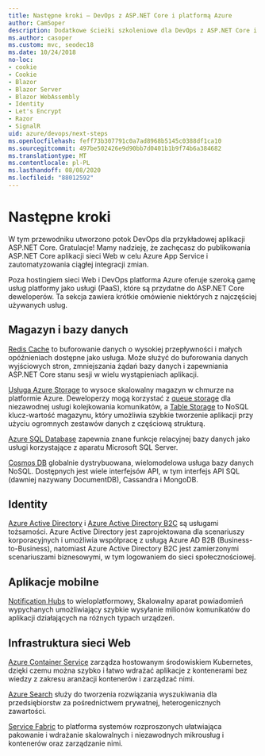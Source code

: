 ```yaml
---
title: Następne kroki — DevOps z ASP.NET Core i platformą Azure
author: CamSoper
description: Dodatkowe ścieżki szkoleniowe dla DevOps z ASP.NET Core i platformą Azure.
ms.author: casoper
ms.custom: mvc, seodec18
ms.date: 10/24/2018
no-loc:
- cookie
- Cookie
- Blazor
- Blazor Server
- Blazor WebAssembly
- Identity
- Let's Encrypt
- Razor
- SignalR
uid: azure/devops/next-steps
ms.openlocfilehash: feff73b307791c0a7ad8968b5145c0388df1ca10
ms.sourcegitcommit: 497be502426e9d90bb7d0401b1b9f74b6a384682
ms.translationtype: MT
ms.contentlocale: pl-PL
ms.lasthandoff: 08/08/2020
ms.locfileid: "88012592"
---
```

# <a name="next-steps"></a>Następne kroki

W tym przewodniku utworzono potok DevOps dla przykładowej aplikacji ASP.NET Core. Gratulacje! Mamy nadzieję, że zachęcasz do publikowania ASP.NET Core aplikacji sieci Web w celu Azure App Service i zautomatyzowania ciągłej integracji zmian.

Poza hostingiem sieci Web i DevOps platforma Azure oferuje szeroką gamę usług platformy jako usługi (PaaS), które są przydatne do ASP.NET Core deweloperów. Ta sekcja zawiera krótkie omówienie niektórych z najczęściej używanych usług.

## <a name="storage-and-databases"></a>Magazyn i bazy danych

[Redis Cache](/azure/redis-cache/) to buforowanie danych o wysokiej przepływności i małych opóźnieniach dostępne jako usługa. Może służyć do buforowania danych wyjściowych stron, zmniejszania żądań bazy danych i zapewniania ASP.NET Core stanu sesji w wielu wystąpieniach aplikacji.

[Usługa Azure Storage](/azure/storage/) to wysoce skalowalny magazyn w chmurze na platformie Azure. Deweloperzy mogą korzystać z [queue storage](/azure/storage/queues/storage-queues-introduction) dla niezawodnej usługi kolejkowania komunikatów, a [Table Storage](/azure/storage/tables/table-storage-overview) to NoSQL klucz-wartość magazynu, który umożliwia szybkie tworzenie aplikacji przy użyciu ogromnych zestawów danych z częściową strukturą.

[Azure SQL Database](/azure/sql-database/) zapewnia znane funkcje relacyjnej bazy danych jako usługi korzystające z aparatu Microsoft SQL Server.

[Cosmos DB](/azure/cosmos-db/) globalnie dystrybuowana, wielomodelowa usługa bazy danych NoSQL. Dostępnych jest wiele interfejsów API, w tym interfejs API SQL (dawniej nazywany DocumentDB), Cassandra i MongoDB.

## Identity

[Azure Active Directory](/azure/active-directory/) i [Azure Active Directory B2C](/azure/active-directory-b2c/) są usługami tożsamości. Azure Active Directory jest zaprojektowana dla scenariuszy korporacyjnych i umożliwia współpracę z usługą Azure AD B2B (Business-to-Business), natomiast Azure Active Directory B2C jest zamierzonymi scenariuszami biznesowymi, w tym logowaniem do sieci społecznościowej.

## <a name="mobile"></a>Aplikacje mobilne

[Notification Hubs](/azure/notification-hubs/) to wieloplatformowy, Skalowalny aparat powiadomień wypychanych umożliwiający szybkie wysyłanie milionów komunikatów do aplikacji działających na różnych typach urządzeń.

## <a name="web-infrastructure"></a>Infrastruktura sieci Web

[Azure Container Service](/azure/aks/) zarządza hostowanym środowiskiem Kubernetes, dzięki czemu można szybko i łatwo wdrażać aplikacje z kontenerami bez wiedzy z zakresu aranżacji kontenerów i zarządzać nimi.

[Azure Search](/azure/search/) służy do tworzenia rozwiązania wyszukiwania dla przedsiębiorstw za pośrednictwem prywatnej, heterogenicznych zawartości.

[Service Fabric](/azure/service-fabric/) to platforma systemów rozproszonych ułatwiająca pakowanie i wdrażanie skalowalnych i niezawodnych mikrousług i kontenerów oraz zarządzanie nimi.
